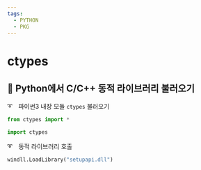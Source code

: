 ```yaml
---
tags:
  - PYTHON
  - PKG
---
```

# ctypes
## 📌 Python에서 C/C++ 동적 라이브러리 불러오기
➰　파이썬3 내장 모듈 `ctypes` 불러오기

```python
from ctypes import *
```

```python
import ctypes
```

➰　동적 라이브러리 호출

```python
windll.LoadLibrary("setupapi.dll")
```

